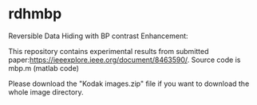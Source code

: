 # rdhmbp
Reversible Data Hiding with BP contrast Enhancement:

This repository contains experimental results from submitted paper:https://ieeexplore.ieee.org/document/8463590/. 
Source code is mbp.m (matlab code)

Please download the "Kodak images.zip" file if you want to download the whole image directory.  
